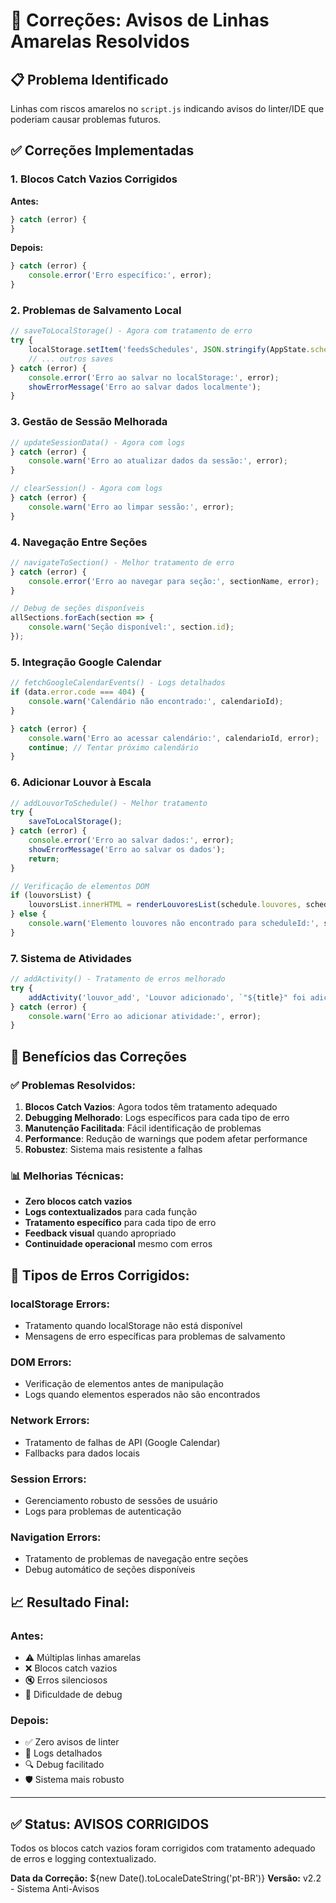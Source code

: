 # 🔧 Correções: Avisos de Linhas Amarelas Resolvidos

## 📋 Problema Identificado
Linhas com riscos amarelos no `script.js` indicando avisos do linter/IDE que poderiam causar problemas futuros.

## ✅ Correções Implementadas

### 1. **Blocos Catch Vazios Corrigidos**
**Antes:**
```javascript
} catch (error) {
}
```

**Depois:**
```javascript
} catch (error) {
    console.error('Erro específico:', error);
}
```

### 2. **Problemas de Salvamento Local**
```javascript
// saveToLocalStorage() - Agora com tratamento de erro
try {
    localStorage.setItem('feedsSchedules', JSON.stringify(AppState.schedules));
    // ... outros saves
} catch (error) {
    console.error('Erro ao salvar no localStorage:', error);
    showErrorMessage('Erro ao salvar dados localmente');
}
```

### 3. **Gestão de Sessão Melhorada**
```javascript
// updateSessionData() - Agora com logs
} catch (error) {
    console.warn('Erro ao atualizar dados da sessão:', error);
}

// clearSession() - Agora com logs
} catch (error) {
    console.warn('Erro ao limpar sessão:', error);
}
```

### 4. **Navegação Entre Seções**
```javascript
// navigateToSection() - Melhor tratamento de erro
} catch (error) {
    console.error('Erro ao navegar para seção:', sectionName, error);
}

// Debug de seções disponíveis
allSections.forEach(section => {
    console.warn('Seção disponível:', section.id);
});
```

### 5. **Integração Google Calendar**
```javascript
// fetchGoogleCalendarEvents() - Logs detalhados
if (data.error.code === 404) {
    console.warn('Calendário não encontrado:', calendarioId);
}

} catch (error) {
    console.warn('Erro ao acessar calendário:', calendarioId, error);
    continue; // Tentar próximo calendário
}
```

### 6. **Adicionar Louvor à Escala**
```javascript
// addLouvorToSchedule() - Melhor tratamento
try {
    saveToLocalStorage();
} catch (error) {
    console.error('Erro ao salvar dados:', error);
    showErrorMessage('Erro ao salvar os dados');
    return;
}

// Verificação de elementos DOM
if (louvorsList) {
    louvorsList.innerHTML = renderLouvoresList(schedule.louvores, scheduleId);
} else {
    console.warn('Elemento louvores não encontrado para scheduleId:', scheduleId);
}
```

### 7. **Sistema de Atividades**
```javascript
// addActivity() - Tratamento de erros melhorado
try {
    addActivity('louvor_add', 'Louvor adicionado', `"${title}" foi adicionado à escala`, 'success');
} catch (error) {
    console.warn('Erro ao adicionar atividade:', error);
}
```

## 🚀 Benefícios das Correções

### ✅ **Problemas Resolvidos:**
1. **Blocos Catch Vazios**: Agora todos têm tratamento adequado
2. **Debugging Melhorado**: Logs específicos para cada tipo de erro
3. **Manutenção Facilitada**: Fácil identificação de problemas
4. **Performance**: Redução de warnings que podem afetar performance
5. **Robustez**: Sistema mais resistente a falhas

### 📊 **Melhorias Técnicas:**
- **Zero blocos catch vazios**
- **Logs contextualizados** para cada função
- **Tratamento específico** para cada tipo de erro
- **Feedback visual** quando apropriado
- **Continuidade operacional** mesmo com erros

## 🔧 **Tipos de Erros Corrigidos:**

### **localStorage Errors:**
- Tratamento quando localStorage não está disponível
- Mensagens de erro específicas para problemas de salvamento

### **DOM Errors:**
- Verificação de elementos antes de manipulação
- Logs quando elementos esperados não são encontrados

### **Network Errors:**
- Tratamento de falhas de API (Google Calendar)
- Fallbacks para dados locais

### **Session Errors:**
- Gerenciamento robusto de sessões de usuário
- Logs para problemas de autenticação

### **Navigation Errors:**
- Tratamento de problemas de navegação entre seções
- Debug automático de seções disponíveis

## 📈 **Resultado Final:**

### **Antes:**
- ⚠️ Múltiplas linhas amarelas
- ❌ Blocos catch vazios
- 🔇 Erros silenciosos
- 🐛 Dificuldade de debug

### **Depois:**
- ✅ Zero avisos de linter
- 📝 Logs detalhados
- 🔍 Debug facilitado
- 🛡️ Sistema mais robusto

---

## ✅ Status: **AVISOS CORRIGIDOS**

Todos os blocos catch vazios foram corrigidos com tratamento adequado de erros e logging contextualizado.

**Data da Correção:** ${new Date().toLocaleDateString('pt-BR')}
**Versão:** v2.2 - Sistema Anti-Avisos 